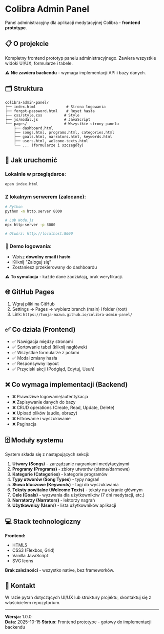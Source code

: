 # Colibra Admin Panel

Panel administracyjny dla aplikacji medytacyjnej Colibra - **frontend prototype**.

## 📋 O projekcie

Kompletny frontend prototyp panelu administracyjnego. Zawiera wszystkie widoki UI/UX, formularze i tabele.

⚠️ **Nie zawiera backendu** - wymaga implementacji API i bazy danych.

## 🗂️ Struktura

```
colibra-admin-panel/
├── index.html              # Strona logowania
├── forgot-password.html    # Reset hasła
├── css/style.css          # Style
├── js/modal.js            # JavaScript
└── pages/                 # Wszystkie strony panelu
    ├── dashboard.html
    ├── songs.html, programs.html, categories.html
    ├── goals.html, narrators.html, keywords.html
    ├── users.html, welcome-texts.html
    └── ... (formularze i szczegóły)
```

## 🚀 Jak uruchomić

### Lokalnie w przeglądarce:

```bash
open index.html
```

### Z lokalnym serwerem (zalecane):

```bash
# Python
python -m http.server 8000

# Lub Node.js
npx http-server -p 8000

# Otwórz: http://localhost:8000
```

### 🔐 Demo logowania:

- Wpisz **dowolny email i hasło**
- Kliknij "Zaloguj się"
- Zostaniesz przekierowany do dashboardu

⚠️ **To symulacja** - każde dane zadziałają, brak weryfikacji.

## 🌐 GitHub Pages

1. Wgraj pliki na GitHub
2. Settings → Pages → wybierz branch (main) i folder (root)
3. Link: `https://twoja-nazwa.github.io/colibra-admin-panel/`

## ✅ Co działa (Frontend)

- ✅ Nawigacja między stronami
- ✅ Sortowanie tabel (kliknij nagłówek)
- ✅ Wszystkie formularze z polami
- ✅ Modal zmiany hasła
- ✅ Responsywny layout
- ✅ Przyciski akcji (Podgląd, Edytuj, Usuń)

## ❌ Co wymaga implementacji (Backend)

- ❌ Prawdziwe logowanie/autentykacja
- ❌ Zapisywanie danych do bazy
- ❌ CRUD operations (Create, Read, Update, Delete)
- ❌ Upload plików (audio, obrazy)
- ❌ Filtrowanie i wyszukiwanie
- ❌ Paginacja

## 🗄️ Moduły systemu

System składa się z następujących sekcji:

1. **Utwory (Songs)** - zarządzanie nagraniami medytacyjnymi
2. **Programy (Programs)** - zbiory utworów (płatne/darmowe)
3. **Kategorie (Categories)** - kategorie programów
4. **Typy utworów (Song Types)** - typy nagrań
5. **Słowa kluczowe (Keywords)** - tagi do wyszukiwania
6. **Teksty powitalne (Welcome Texts)** - teksty na ekranie głównym
7. **Cele (Goals)** - wyzwania dla użytkowników (7 dni medytacji, etc.)
8. **Narratorzy (Narrators)** - lektorzy nagrań
9. **Użytkownicy (Users)** - lista użytkowników aplikacji

## 💻 Stack technologiczny

**Frontend:**

- HTML5
- CSS3 (Flexbox, Grid)
- Vanilla JavaScript
- SVG Icons

**Brak zależności** - wszystko native, bez frameworków.

## 📧 Kontakt

W razie pytań dotyczących UI/UX lub struktury projektu, skontaktuj się z właścicielem repozytorium.

---

**Wersja:** 1.0.0  
**Data:** 2025-10-15
**Status:** Frontend prototype - gotowy do implementacji backendu
